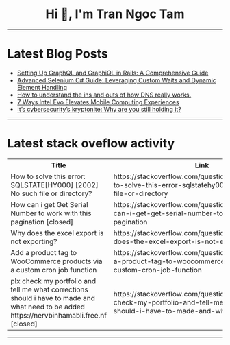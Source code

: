 <h1 align="center">Hi 👋, I'm Tran Ngoc Tam</h1>

---

# Latest Blog Posts 
<!-- BLOG-POST-LIST:START -->
- [Setting Up GraphQL and GraphiQL in Rails: A Comprehensive Guide](https://dev.to/sulmanweb/setting-up-graphql-and-graphiql-in-rails-a-comprehensive-guide-2n45)
- [Advanced Selenium C# Guide: Leveraging Custom Waits and Dynamic Element Handling](https://dev.to/jignect_technologies/advanced-selenium-c-guide-leveraging-custom-waits-and-dynamic-element-handling-2ooj)
- [How to understand the ins and outs of how DNS really works.](https://dev.to/xmanhugo/how-to-understand-the-ins-and-outs-of-how-dns-really-works-2hc0)
- [7 Ways Intel Evo Elevates Mobile Computing Experiences](https://dev.to/jonathanjone/7-ways-intel-evo-elevates-mobile-computing-experiences-4plb)
- [It’s cybersecurity’s kryptonite: Why are you still holding it?](https://dev.to/tidefoundation/its-cybersecuritys-kryptonite-why-are-you-still-holding-it-1ll9)
<!-- BLOG-POST-LIST:END -->

---

# Latest stack oveflow activity
<table>
  <tr><th>Title</th><th>Link</th></tr>
  <!-- STACKOVERFLOW:START --><tr><td>How to solve this error: SQLSTATE[HY000] [2002] No such file or directory?</td><td>https://stackoverflow.com/questions/79273970/how-to-solve-this-error-sqlstatehy000-2002-no-such-file-or-directory</td></tr><tr><td>How can i get Get Serial Number to work with this pagination [closed]</td><td>https://stackoverflow.com/questions/79273657/how-can-i-get-get-serial-number-to-work-with-this-pagination</td></tr><tr><td>Why does the excel export is not exporting?</td><td>https://stackoverflow.com/questions/79273617/why-does-the-excel-export-is-not-exporting</td></tr><tr><td>Add a product tag to WooCommerce products via a custom cron job function</td><td>https://stackoverflow.com/questions/79273604/add-a-product-tag-to-woocommerce-products-via-a-custom-cron-job-function</td></tr><tr><td>plx check my portfolio and tell me what corrections should i have to made and what need to be added https://nervbinhamabli.free.nf [closed]</td><td>https://stackoverflow.com/questions/79273583/plx-check-my-portfolio-and-tell-me-what-corrections-should-i-have-to-made-and-wh</td></tr><!-- STACKOVERFLOW:END -->
</table>

---


